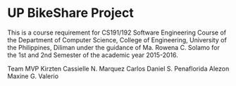# UP BikeShare Project

This is a course requirement for CS191/192 Software Engineering Course of the Department of Computer Science, College of Engineering, University of the Philippines, Diliman under the guidance of Ma. Rowena C. Solamo for the 1st and 2nd Semester of the academic year 2015-2016.

Team MVP
Kirzten Cassielle N. Marquez
Carlos Daniel S. Penaflorida
Alezon Maxine G. Valerio
